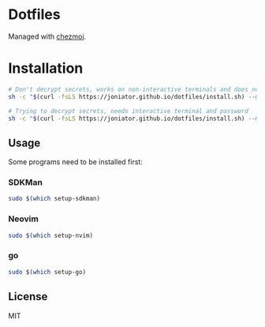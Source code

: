 # Dotfiles

Managed with [chezmoi](https://chezmoi.io/).

# Installation

```sh
# Don't decrypt secrets, works on non-interactive terminals and does not need a password to work
sh -c "$(curl -fsLS https://joniator.github.io/dotfiles/install.sh) --mode=checkout"

# Trying to decrypt secrets, needs interactive terminal and password
sh -c "$(curl -fsLS https://joniator.github.io/dotfiles/install.sh) --mode=decrypt"
```

## Usage
Some programs need to be installed first:

### SDKMan
```sh
sudo $(which setup-sdkman)
```

### Neovim
```sh
sudo $(which setup-nvim)
```

### go
```sh
sudo $(which setup-go)
```

## License

MIT
